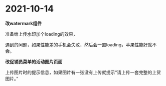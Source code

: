 # **2021-10-14**



**改watermark组件**

准备给上传水印加个loading的效果，

遇到的问题，如果性能差的手机会失败，然后会一直loading，苹果性能好就不会。



**改促销员菜单的活动图片页面**

上传图片时的提示信息，如果图片有一张没有上传就提示“请上传一套完整的上货图片。”